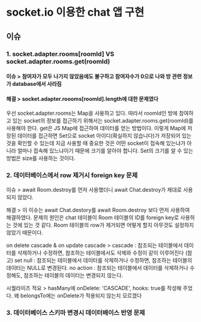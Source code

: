 # socket.io 이용한 chat 앱 구현

## 이슈

### 1. socket.adapter.rooms[roomId] VS socket.adapter.rooms.get(roomId)

#### 이슈 > 참여자가 모두 나가지 않았음에도 불구하고 참여자수가 0으로 나와 방 관련 정보가 database에서 사라짐

#### 해결 > socket.adapter.roooms[roomId].length에 대한 문제였다  
우선 socket.adapter.rooms는 Map을 사용하고 있다. 따라서 roomId인 방에 참여하고 있는 socket의 정보를 접근하기 위해서는 socket.adapter.rooms.get(roomId)를 사용해야 한다. get은 JS Map에 접근하여 데이터를 얻는 방법이다. 이렇게 Map에 저장된 데이터를 접근하면 Set으로 socket 아이디(확실하지 않습니다)가 저장되어 있는 것을 확인할 수 있는데 지금 사용할 때 중요한 것은 어떤 socket이 접속해 있는냐가 아니라 얼마나 접속해 있느냐이기 때문에 크기를 알아야 합니다. Set의 크기를 알 수 있는 방법은 size를 사용하는 것이다.

### 2. 데이터베이스에서 row 제거시 foreign key 문제

이슈 > await Room.destroy를 먼저 사용했더니 await Chat.destroy가 제대로 사용되지 않았다.

해결 > 이 이슈는 await Chat.destory를 await Room.destroy 보다 먼저 사용하여 해결하였다. 문제의 원인은 chat 테이블이 Room 테이블의 ID를 foreign key로 사용하는 것에 있는 것 같다. Room 테이블의 row가 제거되면 어떻게 할지 아무것도 설정하지 않았기 때문이다.

on delete cascade & on update cascade >
cascade : 참조되는 테이블에서 데이터를 삭제하거나 수정하면, 참조하는 테이블에서도 삭제와 수정이 같이 이루어진다
(참고)
set null : 참조되는 테이블에서 데이터를 삭제하거나 수정하면, 참조하는 테이블의 데이터는 NULL로 변경된다.
no action : 참조되는 테이블에서 데이터를 삭제하거나 수정해도, 참조하는 테이블의 데이터는 변경되지 않는다.

시퀄라이즈 적요 >
hasMany에 onDelete: 'CASCADE', hooks: true를 작성해 주었다. 왜 belongsTo에는 onDelete가 적용되지 않는지 모르겠다

### 3. 데이터베이스 스키마 변경시 데이터배이스 반영 문제
